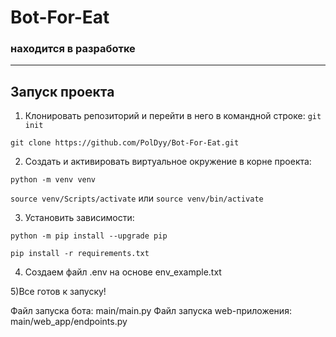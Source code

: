 # Bot-For-Eat
### находится в разработке
______________________

## Запуск проекта

1) Клонировать репозиторий и перейти в него в командной строке:
`git init`

`git clone https://github.com/PolDyy/Bot-For-Eat.git`

2) Cоздать и активировать виртуальное окружение в корне проекта:

`python -m venv venv`

`source venv/Scripts/activate` или `source venv/bin/activate`


3) Установить зависимости:

`python -m pip install --upgrade pip`

`pip install -r requirements.txt`

4) Создаем файл .env на основе env_example.txt

5)Все готов к запуску! 

Файл запуска бота: main/main.py
Файл запуска web-приложения: main/web_app/endpoints.py
